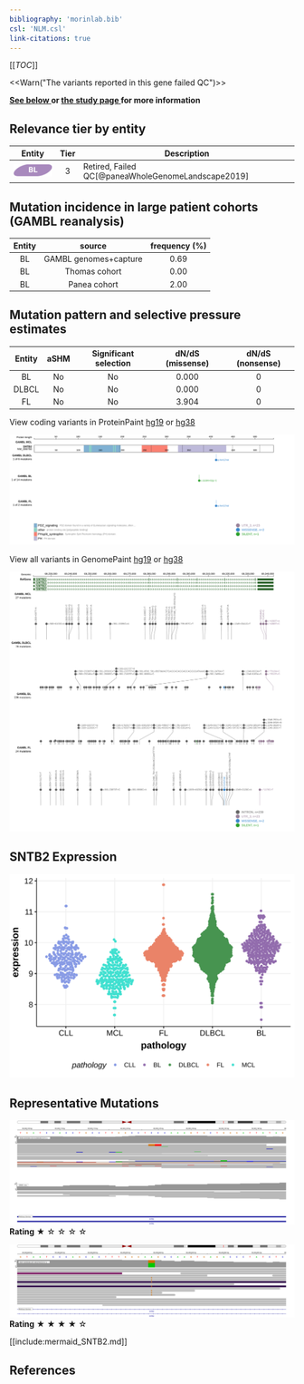 ```yaml
---
bibliography: 'morinlab.bib'
csl: 'NLM.csl'
link-citations: true
---
```

[[_TOC_]]

<<Warn("The variants reported in this gene failed QC")>>

**[See below ](#representative-mutations) or [the study page ](papers/paneaWholeGenomeLandscape2019.md#tier-2) for more information**


## Relevance tier by entity

|Entity|Tier|Description                           |
|:------:|:----:|--------------------------------------|
|![BL](images/icons/BL_tier2.png)    |3   |Retired, Failed QC[@paneaWholeGenomeLandscape2019]|

## Mutation incidence in large patient cohorts (GAMBL reanalysis)

|Entity|source               |frequency (%)|
|:------:|:---------------------:|:-------------:|
|BL    |GAMBL genomes+capture|0.69         |
|BL    |Thomas cohort        |0.00         |
|BL    |Panea cohort         |2.00         |

## Mutation pattern and selective pressure estimates

|Entity|aSHM|Significant selection|dN/dS (missense)|dN/dS (nonsense)|
|:------:|:----:|:---------------------:|:----------------:|:----------------:|
|BL    |No  |No                   |0.000           |0               |
|DLBCL |No  |No                   |0.000           |0               |
|FL    |No  |No                   |3.904           |0               |


View coding variants in ProteinPaint [hg19](https://morinlab.github.io/LLMPP/GAMBL/SNTB2_protein.html)  or [hg38](https://morinlab.github.io/LLMPP/GAMBL/SNTB2_protein_hg38.html)

![](images/proteinpaint/SNTB2_NM_006750.svg)

View all variants in GenomePaint [hg19](https://morinlab.github.io/LLMPP/GAMBL/SNTB2.html)  or [hg38](https://morinlab.github.io/LLMPP/GAMBL/SNTB2_hg38.html)

![](images/proteinpaint/SNTB2.svg)

## SNTB2 Expression
![](images/gene_expression/SNTB2_by_pathology.svg)
<!-- ORIGIN: paneaWholeGenomeLandscape2019 -->
<!-- BL: paneaWholeGenomeLandscape2019 -->

## Representative Mutations

![](primary/Panea_SNTB2_1.svg)
**Rating**
&starf; &star; &star; &star; &star; 

![](primary/Panea_SNTB2_2.svg)
**Rating**
&starf; &starf; &starf; &starf; &star; 


[[include:mermaid_SNTB2.md]]

## References
